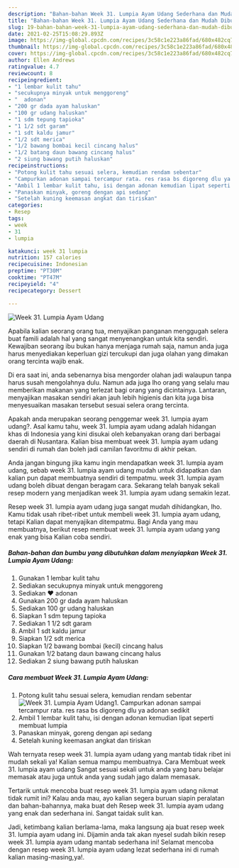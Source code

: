 ```yaml
---
description: "Bahan-bahan Week 31. Lumpia Ayam Udang Sederhana dan Mudah Dibuat"
title: "Bahan-bahan Week 31. Lumpia Ayam Udang Sederhana dan Mudah Dibuat"
slug: 19-bahan-bahan-week-31-lumpia-ayam-udang-sederhana-dan-mudah-dibuat
date: 2021-02-25T15:08:29.893Z
image: https://img-global.cpcdn.com/recipes/3c58c1e223a86fad/680x482cq70/week-31-lumpia-ayam-udang-foto-resep-utama.jpg
thumbnail: https://img-global.cpcdn.com/recipes/3c58c1e223a86fad/680x482cq70/week-31-lumpia-ayam-udang-foto-resep-utama.jpg
cover: https://img-global.cpcdn.com/recipes/3c58c1e223a86fad/680x482cq70/week-31-lumpia-ayam-udang-foto-resep-utama.jpg
author: Ellen Andrews
ratingvalue: 4.7
reviewcount: 8
recipeingredient:
- "1 lembar kulit tahu"
- "secukupnya minyak untuk menggoreng"
- "  adonan"
- "200 gr dada ayam haluskan"
- "100 gr udang haluskan"
- "1 sdm tepung tapioka"
- "1 1/2 sdt garam"
- "1 sdt kaldu jamur"
- "1/2 sdt merica"
- "1/2 bawang bombai kecil cincang halus"
- "1/2 batang daun bawang cincang halus"
- "2 siung bawang putih haluskan"
recipeinstructions:
- "Potong kulit tahu sesuai selera, kemudian rendam sebentar"
- "Campurkan adonan sampai tercampur rata. res rasa bs digoreng dlu ya adonan sedikit"
- "Ambil 1 lembar kulit tahu, isi dengan adonan kemudian lipat seperti membuat lumpia"
- "Panaskan minyak, goreng dengan api sedang"
- "Setelah kuning keemasan angkat dan tiriskan"
categories:
- Resep
tags:
- week
- 31
- lumpia

katakunci: week 31 lumpia 
nutrition: 157 calories
recipecuisine: Indonesian
preptime: "PT30M"
cooktime: "PT47M"
recipeyield: "4"
recipecategory: Dessert

---
```



![Week 31. Lumpia Ayam Udang](https://img-global.cpcdn.com/recipes/3c58c1e223a86fad/680x482cq70/week-31-lumpia-ayam-udang-foto-resep-utama.jpg)

Apabila kalian seorang orang tua, menyajikan panganan menggugah selera buat famili adalah hal yang sangat menyenangkan untuk kita sendiri. Kewajiban seorang ibu bukan hanya menjaga rumah saja, namun anda juga harus menyediakan keperluan gizi tercukupi dan juga olahan yang dimakan orang tercinta wajib enak.

Di era  saat ini, anda sebenarnya bisa mengorder olahan jadi walaupun tanpa harus susah mengolahnya dulu. Namun ada juga lho orang yang selalu mau memberikan makanan yang terlezat bagi orang yang dicintainya. Lantaran, menyajikan masakan sendiri akan jauh lebih higienis dan kita juga bisa menyesuaikan masakan tersebut sesuai selera orang tercinta. 



Apakah anda merupakan seorang penggemar week 31. lumpia ayam udang?. Asal kamu tahu, week 31. lumpia ayam udang adalah hidangan khas di Indonesia yang kini disukai oleh kebanyakan orang dari berbagai daerah di Nusantara. Kalian bisa membuat week 31. lumpia ayam udang sendiri di rumah dan boleh jadi camilan favoritmu di akhir pekan.

Anda jangan bingung jika kamu ingin mendapatkan week 31. lumpia ayam udang, sebab week 31. lumpia ayam udang mudah untuk didapatkan dan kalian pun dapat membuatnya sendiri di tempatmu. week 31. lumpia ayam udang boleh dibuat dengan beragam cara. Sekarang telah banyak sekali resep modern yang menjadikan week 31. lumpia ayam udang semakin lezat.

Resep week 31. lumpia ayam udang juga sangat mudah dihidangkan, lho. Kamu tidak usah ribet-ribet untuk membeli week 31. lumpia ayam udang, tetapi Kalian dapat menyajikan ditempatmu. Bagi Anda yang mau membuatnya, berikut resep membuat week 31. lumpia ayam udang yang enak yang bisa Kalian coba sendiri.

<!--inarticleads1-->

##### Bahan-bahan dan bumbu yang dibutuhkan dalam menyiapkan Week 31. Lumpia Ayam Udang:

1. Gunakan 1 lembar kulit tahu
1. Sediakan secukupnya minyak untuk menggoreng
1. Sediakan  ❤ adonan
1. Gunakan 200 gr dada ayam haluskan
1. Sediakan 100 gr udang haluskan
1. Siapkan 1 sdm tepung tapioka
1. Sediakan 1 1/2 sdt garam
1. Ambil 1 sdt kaldu jamur
1. Siapkan 1/2 sdt merica
1. Siapkan 1/2 bawang bombai (kecil) cincang halus
1. Gunakan 1/2 batang daun bawang cincang halus
1. Sediakan 2 siung bawang putih haluskan




<!--inarticleads2-->

##### Cara membuat Week 31. Lumpia Ayam Udang:

1. Potong kulit tahu sesuai selera, kemudian rendam sebentar
<img src="https://img-global.cpcdn.com/steps/3edc237f1016b793/160x128cq70/week-31-lumpia-ayam-udang-langkah-memasak-1-foto.jpg" alt="Week 31. Lumpia Ayam Udang">1. Campurkan adonan sampai tercampur rata. res rasa bs digoreng dlu ya adonan sedikit
1. Ambil 1 lembar kulit tahu, isi dengan adonan kemudian lipat seperti membuat lumpia
1. Panaskan minyak, goreng dengan api sedang
1. Setelah kuning keemasan angkat dan tiriskan




Wah ternyata resep week 31. lumpia ayam udang yang mantab tidak ribet ini mudah sekali ya! Kalian semua mampu membuatnya. Cara Membuat week 31. lumpia ayam udang Sangat sesuai sekali untuk anda yang baru belajar memasak atau juga untuk anda yang sudah jago dalam memasak.

Tertarik untuk mencoba buat resep week 31. lumpia ayam udang nikmat tidak rumit ini? Kalau anda mau, ayo kalian segera buruan siapin peralatan dan bahan-bahannya, maka buat deh Resep week 31. lumpia ayam udang yang enak dan sederhana ini. Sangat taidak sulit kan. 

Jadi, ketimbang kalian berlama-lama, maka langsung aja buat resep week 31. lumpia ayam udang ini. Dijamin anda tak akan nyesel sudah bikin resep week 31. lumpia ayam udang mantab sederhana ini! Selamat mencoba dengan resep week 31. lumpia ayam udang lezat sederhana ini di rumah kalian masing-masing,ya!.

